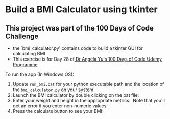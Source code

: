 # Build a BMI Calculator using tkinter 

## This project was part of the 100 Days of Code Challenge

* the `bmi_calculator.py' contains code to build a tkinter GUI for calculating BMI 
* This exercise is for Day 28 of<a href="https://www.udemy.com/course/100-days-of-code/"> Dr Angela Yu's 100 Days of Code Udemy Programme </a>

To run the app (In Windows OS): 
1. Update `run_bmi.bat` for your python executable path and the location of the `bmi_calculator.py` on your system  
2. Launch the BMI calculator by double clicking on the bat file: 
    ![]()
3. Enter your weight and height in the appropriate metrics: 
   ![]()
   Note that you'll get an error if you enter non-numeric values: 
   ![]()
4. Press the calculate button to see your BMI: 
   ![]()